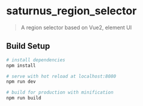 # saturnus_region_selector

> A region selector based on Vue2, element UI

## Build Setup

``` bash
# install dependencies
npm install

# serve with hot reload at localhost:8080
npm run dev

# build for production with minification
npm run build
```
